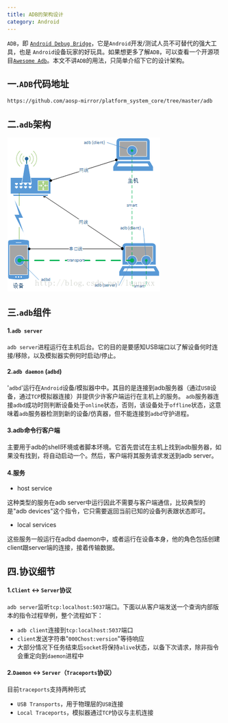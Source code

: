 ```yaml
---
title: ADB的架构设计
category: Android
---
```


`ADB`，即 [`Android Debug Bridge`](https://developer.android.com/studio/command-line/adb.html)，它是`Android`开发/测试人员不可替代的强大工具，也是 `Android`设备玩家的好玩具。如果想更多了解`ADB`，可以查看一个开源项目[`Awesome Adb`](https://github.com/mzlogin/awesome-adb)。本文不讲`ADB`的用法，只简单介绍下它的设计架构。

## 一.`ADB`代码地址
~~~bash
https://github.com/aosp-mirror/platform_system_core/tree/master/adb 
~~~

## 二.`adb`架构
![adb-design](/img/postimg/adb.png)

## 三.`adb`组件

#### 1.`adb server`
`adb server`进程运行在主机后台。它的目的是要感知USB端口以了解设备何时连接/移除，以及模拟器实例何时启动/停止。

#### 2.`adb daemon` (`adbd`)

'`adbd`'运行在`Android`设备/模拟器中中。其目的是连接到adb服务器（通过`USB`设备，通过`TCP`模拟器连接）并提供少许客户端运行在主机上的服务。
`adb`服务器连接`adbd`成功时则判断设备处于`online`状态，否则，该设备处于`offline`状态，这意味着`adb`服务器检测到新的设备/仿真器，但不能连接到`adbd`守护进程。

#### 3.adb命令行客户端

主要用于adb的shell环境或者脚本环境。它首先尝试在主机上找到adb服务器，如果没有找到，将自动启动一个。然后，客户端将其服务请求发送到adb server。

#### 4.服务

- host service

这种类型的服务在adb server中运行因此不需要与客户端通信，比较典型的是"adb devices"这个指令，它只需要返回当前已知的设备列表跟状态即可。
- local services

这些服务一般运行在adbd daemon中，或者运行在设备本身，他的角色包括创建client跟server端的连接，接着传输数据。

## 四.协议细节

#### 1.`Client` <-> `Server`协议

`adb server`监听`tcp:localhost:5037`端口。下面以从客户端发送一个查询内部版本的指令过程举例，整个流程如下：
- `adb client`连接到`tcp:localhost:5037`端口
- `client`发送字符串"`000Chost:version`"等待响应
- 大部分情况下任务结束后`socket`将保持`alive`状态，以备下次请求，除非指令会重定向到`daemon`进程中

#### 2.`Daemon` <-> `Server`（`Traceports`协议）

目前`traceports`支持两种形式
- `USB Transports`，用于物理层的`USB`连接
- `Local Traceports`，模拟器通过`TCP`协议与主机连接


